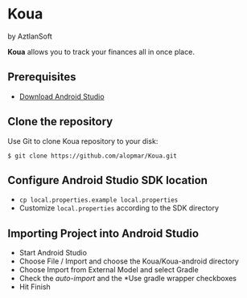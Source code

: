 Koua
====

by AztlanSoft

**Koua** allows you to track your finances all in once place.

## Prerequisites
* [Download Android Studio](http://developer.android.com/sdk/installing/studio.html) 


## Clone the repository

Use Git to clone Koua repository to your disk: 

```
$ git clone https://github.com/alopmar/Koua.git
```

## Configure Android Studio SDK location

* `cp local.properties.example local.properties`
* Customize `local.properties` according to the SDK directory


## Importing Project into Android Studio

* Start Android Studio
* Choose File / Import and choose the Koua/Koua-android directory
* Choose Import from External Model and select Gradle
* Check the *auto-import* and the *Use gradle wrapper checkboxes
* Hit Finish

